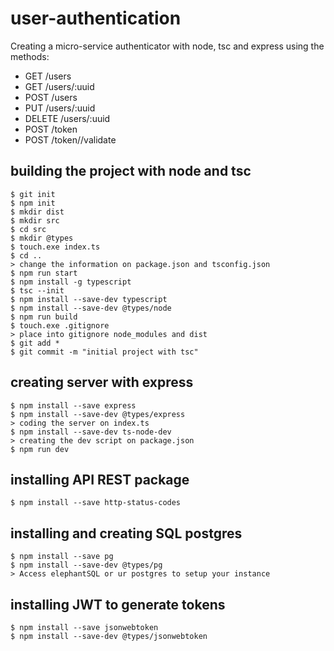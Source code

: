 # user-authentication
Creating a micro-service authenticator with node, tsc and express using the methods:
 - GET /users
 - GET /users/:uuid
 - POST /users
 - PUT /users/:uuid
 - DELETE /users/:uuid
 - POST /token
 - POST /token//validate

## building the project with node and tsc
 
    $ git init
    $ npm init
    $ mkdir dist
    $ mkdir src
    $ cd src
    $ mkdir @types
    $ touch.exe index.ts
    $ cd ..
    > change the information on package.json and tsconfig.json
    $ npm run start
    $ npm install -g typescript
    $ tsc --init
    $ npm install --save-dev typescript
    $ npm install --save-dev @types/node
    $ npm run build
    $ touch.exe .gitignore
    > place into gitignore node_modules and dist
    $ git add *
    $ git commit -m "initial project with tsc"

## creating server with express

    $ npm install --save express
    $ npm install --save-dev @types/express
    > coding the server on index.ts
    $ npm install --save-dev ts-node-dev
    > creating the dev script on package.json
    $ npm run dev

## installing API REST package
    
    $ npm install --save http-status-codes

## installing and creating SQL postgres 
    
    $ npm install --save pg
    $ npm install --save-dev @types/pg
    > Access elephantSQL or ur postgres to setup your instance

## installing JWT to generate tokens
    
    $ npm install --save jsonwebtoken
    $ npm install --save-dev @types/jsonwebtoken


